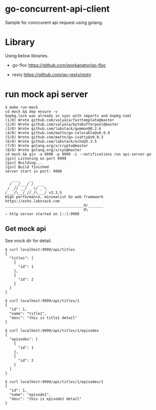# go-concurrent-api-client
Sample for conccurent api request using golang.  

# Library
Using below libraries.  
  
* go-floc
https://github.com/workanator/go-floc
  
* resty
https://github.com/go-resty/resty

# run mock api server
```
$ make run-mock
cd mock && dep ensure -v
Gopkg.lock was already in sync with imports and Gopkg.toml
(1/8) Wrote github.com/valyala/fasttemplate@master
(2/8) Wrote github.com/valyala/bytebufferpool@master
(3/8) Wrote github.com/labstack/gommon@0.2.6
(4/8) Wrote github.com/mattn/go-colorable@v0.0.9
(5/8) Wrote github.com/mattn/go-isatty@v0.0.3
(6/8) Wrote github.com/labstack/echo@3.3.5
(7/8) Wrote golang.org/x/crypto@master
(8/8) Wrote golang.org/x/sys@master
cd mock && gin -a 9998 -p 9999 -i --notifications run api-server.go
[gin] Listening on port 9999
[gin] Building...
[gin] Build finished
server start in port: 9998

   ____    __
  / __/___/ /  ___
 / _// __/ _ \/ _ \
/___/\__/_//_/\___/ v3.3.5
High performance, minimalist Go web framework
https://echo.labstack.com
____________________________________O/_______
                                    O\
⇨ http server started on [::]:9998
```

## Get mock api
See mock dir for detail.  
```
$ curl localhost:9999/api/titles
{
  "titles": [
    {
      "id": 1
    },
    {
      "id": 2
    }
  ]
}
```
```
$ curl localhost:9999/api/titles/1
{
  "id": 1,
  "name": "title1",
  "desc": "this is title1 detail"
}
```
```
$ curl localhost:9999/api/titles/1/episodes
{
  "episodes": [
    {
      "id": 1
    },
    {
      "id": 2
    }
  ]
}
```
```
$ curl localhost:9999/api/titles/1/episodes/1
{
  "id": 1,
  "name": "episode1",
  "desc": "this is episode1 detail"
}
```
